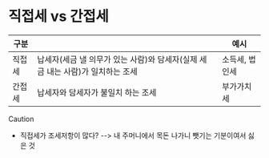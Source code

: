 # 직접세 vs 간접세

| 구분   |                                                              | 예시           |
| ------ | ------------------------------------------------------------ | -------------- |
| 직접세 | 납세자(세금 낼 의무가 있는 사람)와 담세자(실제 세금 내는 사람)가 일치하는 조세 | 소득세, 법인세 |
| 간접세 | 납세자와 담세자가 불일치 하는 조세                           | 부가가치세     |

> [!caution]
>
> * 직접세가 조세저항이 많다? --> 내 주머니에서 목돈 나가니 뺏기는 기분이여서 싫은 것

